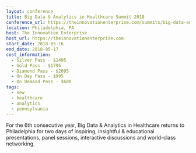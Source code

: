 ```yaml
---
layout: conference
title: Big Data & Analytics in Healthcare Summit 2018
conference_url: https://theinnovationenterprise.com/summits/big-data-analytics-in-healthcare-summit-philadelphia-2018
location: Philadelphia, PA
host: The Innovation Enterprise
host_url: https://theinnovationenterprise.com
start_date: 2018-05-16
end_date: 2018-05-17
cost_information:
  - Silver Pass - $1495
  - Gold Pass - $1795
  - Diamond Pass - $2095
  - On Day Pass - $995
  - On Demand Pass - $600
tags:
  - new
  - healthcare
  - analytics
  - pennsylvania
---
```


For the 6th consecutive year, Big Data & Analytics in Healthcare returns to Philadelphia for two days of inspiring, insightful & educational presentations, panel sessions, interactive discussions and world-class networking.
